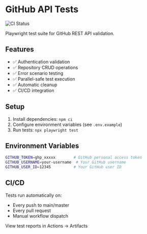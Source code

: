 # GitHub API Tests

![CI Status](https://github.com/edrzns/github-api-tests/workflows/API%20Tests/badge.svg)

Playwright test suite for GitHub REST API validation.

## Features
- ✅ Authentication validation
- ✅ Repository CRUD operations
- ✅ Error scenario testing
- ✅ Parallel-safe test execution
- ✅ Automatic cleanup
- ✅ CI/CD integration

## Setup
1. Install dependencies: `npm ci`
2. Configure environment variables (see `.env.example`)
3. Run tests: `npx playwright test`

## Environment Variables
```bash
GITHUB_TOKEN=ghp_xxxxx        # GitHub personal access token
GITHUB_USERNAME=your-username  # Your GitHub username
GITHUB_USER_ID=12345          # Your GitHub user ID
```

## CI/CD
Tests run automatically on:
- Every push to main/master
- Every pull request
- Manual workflow dispatch

View test reports in Actions → Artifacts